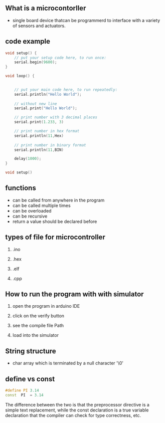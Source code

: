 ## What is a microcontorller 

- single board device thatcan be programmerd to interface with a variety of sensors and actuators. 


## code example 

```c++
void setup() {
    // put your setup code here, to run once:
    serial.begin(9600);
}

void loop() {
    

    // put your main code here, to run repeatedly:
    serial.println("Hello World");
    
    // without new line
    serial.print("Hello World");

    // print number with 3 decimal places
    serial.print(1.233, 3)

    // print number in hex format 
    serial.println(11,Hex)
    
    // print number in binary format
    serial.println(11,BIN)

    delay(1000);
}
```

```c++
void setup()

```
## functions
- can be called from anywhere in the program
- can be called multiple times
- can be overloaded
- can be recursive 
- return a value should be declared before

## types of file for microcontroller
1. .ino

1.  .hex 

1. .elf

1. .cpp


## How to run the program with  with simulator

1. open the program in arduino IDE

1. click on the verify button

1. see the compile file Path 

1. load into the simulator 


## String structure 

- char array which is terminated by a null character '\0'


## define vs const 


```c++
#define PI 3.14
const  PI  = 3.14
```

The difference between the two is that the preprocessor directive is a simple text replacement, while the const declaration is a true variable declaration that the compiler can check for type correctness, etc.

